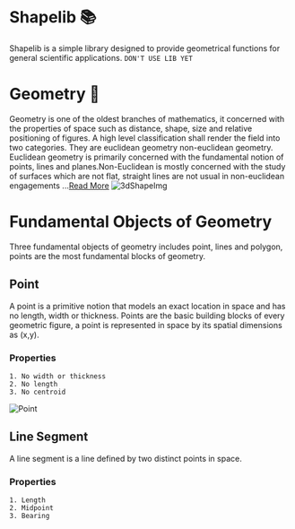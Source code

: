 # Shapelib :books:
Shapelib is a simple library designed to provide geometrical functions for general scientific applications.
```DON'T USE LIB YET```
# Geometry :triangular_ruler:  
Geometry is one of the oldest branches of mathematics, it concerned with the properties of space such as 
distance, shape, size and relative positioning of figures. A high level classification shall render the field
into two categories. They are euclidean geometry non-euclidean geometry. Euclidean geometry is primarily concerned
with the fundamental notion of points, lines and planes.Non-Euclidean is mostly concerned with the study of surfaces
which are not flat, straight lines are not usual in non-euclidean engagements ...[Read More](https://en.wikipedia.org/wiki/Geometry)
![3dShapeImg](https://merriam-webster.com/assets/ld/images/legacy_print_images/geometry_rev.gif)  

# Fundamental Objects of Geometry
Three fundamental objects of geometry includes point, lines and polygon, points are the most fundamental 
blocks of geometry.
## Point 
A point is a primitive notion that models an exact location in space and has no length, width or thickness.
Points are the basic building blocks of every geometric figure, a point is represented in space by its spatial 
dimensions as (x,y).
### Properties
```
1. No width or thickness 
2. No length
3. No centroid
```
![Point](https://encrypted-tbn0.gstatic.com/images?q=tbn:ANd9GcRegNSRT5ckAhKaTJBYBkUgNNAe2Ojex4xAdF4VfpXGjTv3q4rKDsu93Oo1_DZq1djhGqo&usqp=CAU)

## Line Segment
A line segment is a line defined by two distinct points in space.
### Properties
```
1. Length
2. Midpoint
3. Bearing

```
